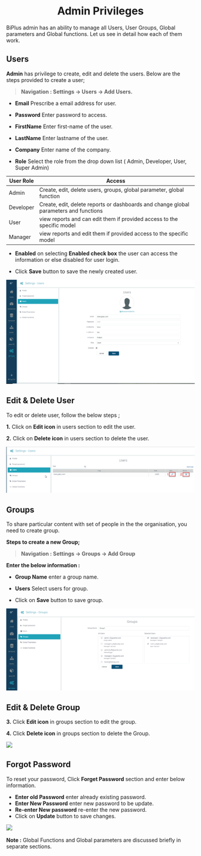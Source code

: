  <center><h1>Admin Privileges</h1></center>
 
BiPlus admin has an ability to manage all Users, User Groups, Global parameters and Global functions. Let us see in detail how each of them work.

## Users

 **Admin** has privilege to create, edit and delete the users. Below are the steps provided to create a user;
 
 > **Navigation : Settings → Users →  Add Users.**

- **Email** Prescribe a email address for user.

- **Password** Enter password to access.

- **FirstName** Enter first-name of the user.

- **LastName** Enter lastname of the user. 

- **Company** Enter name of the company.

- **Role** Select the role from the drop down list ( Admin, Developer, User, Super Admin)


| User Role |  Access|
|--|--|
| Admin | Create, edit, delete users, groups, global parameter, global function |
|Developer|Create, edit, delete reports or dashboards and change global parameters and functions|
|User|view reports and can edit them if provided access to the specific model|
|Manager|view reports and edit them if provided access to the specific model|

- **Enabled** on selecting **Enabled check box** the user can access the information or else disabled for user login.

- Click **Save** button to save the newly created user.

![enter image description here](https://raw.githubusercontent.com/sv18042016/fp1/34ae99ea80597fc08c96c787a88d8951979862b1/images/users.png)


## Edit & Delete User

To edit or delete user, follow the below steps ;

**1.** Click on **Edit icon** in users section to edit the user.

**2.** Click on **Delete icon** in users section to delete the user.

![enter image description here](https://raw.githubusercontent.com/sv18042016/fp1/fed976f79b3ba765a8bc3b9ca665de4de0fd2681/images/user_edit.png)

## Groups

To share particular content with set of people in the the organisation, you need to create group. 

**Steps to create a new Group;**

>**Navigation : Settings → Groups → Add Group**

**Enter the below information :**

- **Group Name** enter a group name.

- **Users** Select  users for group.

- Click on **Save** button to save group.

![enter image description here](https://raw.githubusercontent.com/sv18042016/fp1/b6af863fbeb6584b8a139d0f303840ab6893da5e/images/groups.png)



## Edit & Delete Group

**3.**  Click **Edit icon** in groups section  to edit the group.

**4.**  Click  **Delete icon** in groups section to delete the Group.

![
](https://raw.githubusercontent.com/sv18042016/fp1/fd56add1685021d091d8ca9707727ef8f9658517/images/edit%20and%20delete.png)

## Forgot Password

To reset your password, Click **Forget Password** section and enter below information.

- **Enter old Password** enter already existing password.
- **Enter New Password** enter new password to be update.
- **Re-enter New password** re-enter the new password.
- Click on **Update** button to save changes.

![
](https://raw.githubusercontent.com/sv18042016/fp1/f683be669b3d7c4820801c33ab6b96cf3aed5a7c/images/forgot_password.png)

**Note :**
Global Functions and Global parameters are discussed briefly in separate sections.
<!--stackedit_data:
eyJoaXN0b3J5IjpbLTU5NjYxMTUwLC0xNzAzNDQxMzQ0LDc0OD
Q2MDc5MiwxMDI4NzY2MTQ4LC0xMDMwOTQzNzIsLTE4MTQwNzU4
MzYsLTc4MTEwNDQ4LDI1MDA5NzM0MiwtMTEzNjE4Nzk2MiwxOT
E1MTg3OTEsLTE3ODMxNjM4NiwtMTg4ODE2Mjc4NCwtNjMxOTc1
NTM3LC0xOTg2MzMxMDY4LDg2NzM1MDA0MCwxNjYyNzYwMzIwLC
0xNzgwNzM4OTIyLDE3MDE3MDQzODksMTY5ODU1MTI2Niw0NjU3
NjY4MTZdfQ==
-->